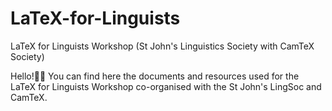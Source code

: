 # LaTeX-for-Linguists
LaTeX for Linguists Workshop (St John's Linguistics Society with CamTeX Society)

Hello!🧑‍💻 You can find here the documents and resources used for the LaTeX for Linguists Workshop co-organised with the St John's LingSoc and CamTeX. 
